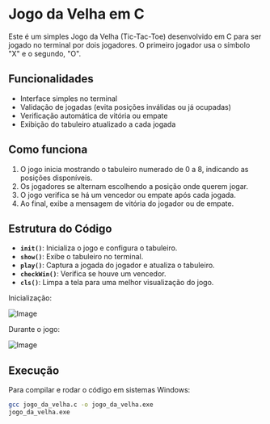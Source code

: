# Jogo da Velha em C

Este é um simples Jogo da Velha (Tic-Tac-Toe) desenvolvido em C para ser jogado no terminal por dois jogadores. O primeiro jogador usa o símbolo "X" e o segundo, "O".

## Funcionalidades
- Interface simples no terminal
- Validação de jogadas (evita posições inválidas ou já ocupadas)
- Verificação automática de vitória ou empate
- Exibição do tabuleiro atualizado a cada jogada

## Como funciona
1. O jogo inicia mostrando o tabuleiro numerado de 0 a 8, indicando as posições disponíveis.
2. Os jogadores se alternam escolhendo a posição onde querem jogar.
3. O jogo verifica se há um vencedor ou empate após cada jogada.
4. Ao final, exibe a mensagem de vitória do jogador ou de empate.

## Estrutura do Código

- **`init()`**: Inicializa o jogo e configura o tabuleiro.
- **`show()`**: Exibe o tabuleiro no terminal.
- **`play()`**: Captura a jogada do jogador e atualiza o tabuleiro.
- **`checkWin()`**: Verifica se houve um vencedor.
- **`cls()`**: Limpa a tela para uma melhor visualização do jogo.

Inicialização:

![Image](https://github.com/user-attachments/assets/990e98bf-4454-4cb0-b460-7fc0037b81d1)

Durante o jogo:

![Image](https://github.com/user-attachments/assets/4162e002-a9eb-4cc4-aed5-49f79d11ada1)

## Execução
Para compilar e rodar o código em sistemas Windows:
```sh
gcc jogo_da_velha.c -o jogo_da_velha.exe
jogo_da_velha.exe

